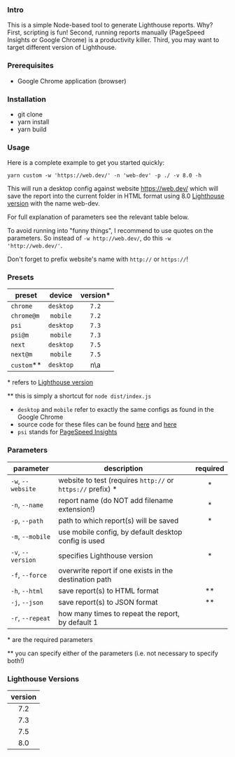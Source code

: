 ### Intro

This is a simple Node-based tool to generate Lighthouse reports. Why? First, scripting is fun! Second, running reports manually (PageSpeed Insights or Google Chrome) is a productivity killer. Third, you may want to target different version of Lighthouse.

### Prerequisites

- Google Chrome application (browser)

### Installation

- git clone
- yarn install
- yarn build

### Usage

Here is a complete example to get you started quickly:

`yarn custom -w 'https://web.dev/' -n 'web-dev' -p ./ -v 8.0 -h`

This will run a desktop config against website https://web.dev/ which will save the report into the current folder in HTML format using 8.0 [Lighthouse version](https://github.com/GoogleChrome/lighthouse/releases) with the name web-dev.

For full explanation of parameters see the relevant table below.

To avoid running into "funny things", I recommend to use quotes on the parameters. So instead of `-w http://web.dev/`, do this `-w 'http://web.dev/'`.

Don't forget to prefix website's name with `http://` or `https://`!

### Presets

| preset       |  device   | version\* |
| ------------ | :-------: | :-------: |
| `chrome`     | `desktop` |   `7.2`   |
| `chrome@m`   | `mobile`  |   `7.2`   |
| `psi`        | `desktop` |   `7.3`   |
| `psi@m`      | `mobile`  |   `7.3`   |
| `next`       | `desktop` |   `7.5`   |
| `next@m`     | `mobile`  |   `7.5`   |
| `custom`\*\* | `desktop` |    n\a    |

\* refers to [Lighthouse version](https://github.com/GoogleChrome/lighthouse/releases)

\*\* this is simply a shortcut for `node dist/index.js`

- `desktop` and `mobile` refer to exactly the same configs as found in the Google Chrome
- source code for these files can be found [here](https://github.com/GoogleChrome/lighthouse/blob/master/lighthouse-core/config/lr-desktop-config.js) and [here](https://github.com/GoogleChrome/lighthouse/blob/master/lighthouse-core/config/lr-mobile-config.js)
- `psi` stands for [PageSpeed Insights](https://developers.google.com/speed/pagespeed/insights/)

### Parameters

| parameter         | description                                                  | required |
| ----------------- | ------------------------------------------------------------ | :------: |
| `-w`, `--website` | website to test (requires `http://` or `https://` prefix) \* |    \*    |
| `-n`, `--name`    | report name (do NOT add filename extension!)                 |    \*    |
| `-p`, `--path`    | path to which report(s) will be saved                        |    \*    |
| `-m`, `--mobile`  | use mobile config, by default desktop config is used         |          |
| `-v`, `--version` | specifies Lighthouse version                                 |    \*    |
| `-f`, `--force`   | overwrite report if one exists in the destination path       |          |
| `-h`, `--html`    | save report(s) to HTML format                                |   \*\*   |
| `-j`, `--json`    | save report(s) to JSON format                                |   \*\*   |
| `-r`, `--repeat`  | how many times to repeat the report, by default 1            |          |

\* are the required parameters

\*\* you can specify either of the parameters (i.e. not necessary to specify both!)

### Lighthouse Versions

| version |
| :-----: |
|   7.2   |
|   7.3   |
|   7.5   |
|   8.0   |
